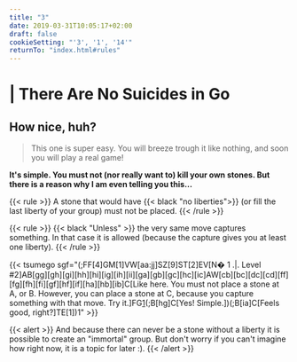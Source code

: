 ```yaml
---
title: "3"
date: 2019-03-31T10:05:17+02:00
draft: false
cookieSetting: "'3', '1', '14'"
returnTo: "index.html#rules"
---
```


# | There Are No Suicides in Go
## How nice, huh?

> This one is super easy. You will breeze trough it like nothing, and soon you will play a real game!

**It's simple. You must not (nor really want to) kill your own stones. But there is a reason why I am even telling you this...**

{{< rule >}}
    A stone that would have {{< black "no liberties">}} (or fill the last liberty of your group) must not be placed.
{{< /rule >}}

{{< rule >}}
    {{< black "Unless" >}} the very same move captures something. In that case it is allowed (because the capture gives you at least one liberty).
{{< /rule >}}

{{< tsumego sgf="(;FF[4]GM[1]VW[aa:jj]SZ[9]ST[2]EV[N� 1 .|. Level #2]AB[gg][gh][gi][hh][hi][ig][ih][ii][ga][gb][gc][hc][ic]AW[cb][bc][dc][cd][ff][fg][fh][fi][gf][hf][if][ha][hb][ib]C[Like here. You must not place a stone at A, or B. However, you can place a stone at C, because you capture something with that move. Try it.]FG[1](;B[cc]C[Correct!])(;B[hg]C[Yes! Simple.])(;B[ia]C[Feels good, right?]TE[1])1" >}}

{{< alert >}}
    And because there can never be a stone without a liberty it is possible to create an "immortal" group. But don't worry if you can't imagine how right now, it is a topic for later :).
{{< /alert >}}